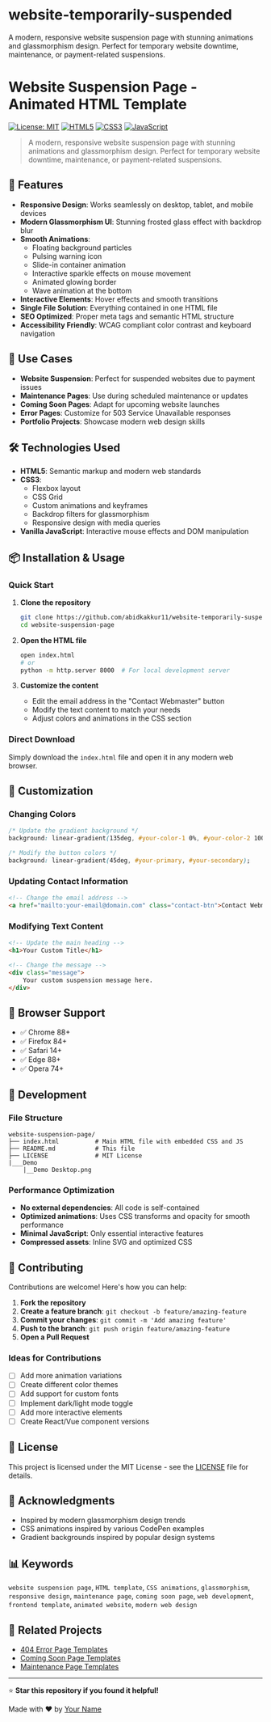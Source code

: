 # website-temporarily-suspended
A modern, responsive website suspension page with stunning animations and glassmorphism design. Perfect for temporary website downtime, maintenance, or payment-related suspensions.
# Website Suspension Page - Animated HTML Template

[![License: MIT](https://img.shields.io/badge/License-MIT-yellow.svg)](https://opensource.org/licenses/MIT)
[![HTML5](https://img.shields.io/badge/HTML5-E34F26?style=flat&logo=html5&logoColor=white)](https://developer.mozilla.org/en-US/docs/Web/HTML)
[![CSS3](https://img.shields.io/badge/CSS3-1572B6?style=flat&logo=css3&logoColor=white)](https://developer.mozilla.org/en-US/docs/Web/CSS)
[![JavaScript](https://img.shields.io/badge/JavaScript-F7DF1E?style=flat&logo=javascript&logoColor=black)](https://developer.mozilla.org/en-US/docs/Web/JavaScript)

> A modern, responsive website suspension page with stunning animations and glassmorphism design. Perfect for temporary website downtime, maintenance, or payment-related suspensions.

## 🌟 Features

- **Responsive Design**: Works seamlessly on desktop, tablet, and mobile devices
- **Modern Glassmorphism UI**: Stunning frosted glass effect with backdrop blur
- **Smooth Animations**: 
  - Floating background particles
  - Pulsing warning icon
  - Slide-in container animation
  - Interactive sparkle effects on mouse movement
  - Animated glowing border
  - Wave animation at the bottom
- **Interactive Elements**: Hover effects and smooth transitions
- **Single File Solution**: Everything contained in one HTML file
- **SEO Optimized**: Proper meta tags and semantic HTML structure
- **Accessibility Friendly**: WCAG compliant color contrast and keyboard navigation

## 🎯 Use Cases

- **Website Suspension**: Perfect for suspended websites due to payment issues
- **Maintenance Pages**: Use during scheduled maintenance or updates
- **Coming Soon Pages**: Adapt for upcoming website launches
- **Error Pages**: Customize for 503 Service Unavailable responses
- **Portfolio Projects**: Showcase modern web design skills

## 🛠️ Technologies Used

- **HTML5**: Semantic markup and modern web standards
- **CSS3**: 
  - Flexbox layout
  - CSS Grid
  - Custom animations and keyframes
  - Backdrop filters for glassmorphism
  - Responsive design with media queries
- **Vanilla JavaScript**: Interactive mouse effects and DOM manipulation

## 📦 Installation & Usage

### Quick Start

1. **Clone the repository**
   ```bash
   git clone https://github.com/abidkakkur11/website-temporarily-suspended.git
   cd website-suspension-page
   ```

2. **Open the HTML file**
   ```bash
   open index.html
   # or
   python -m http.server 8000  # For local development server
   ```

3. **Customize the content**
   - Edit the email address in the "Contact Webmaster" button
   - Modify the text content to match your needs
   - Adjust colors and animations in the CSS section

### Direct Download

Simply download the `index.html` file and open it in any modern web browser.

## 🎨 Customization

### Changing Colors

```css
/* Update the gradient background */
background: linear-gradient(135deg, #your-color-1 0%, #your-color-2 100%);

/* Modify the button colors */
background: linear-gradient(45deg, #your-primary, #your-secondary);
```

### Updating Contact Information

```html
<!-- Change the email address -->
<a href="mailto:your-email@domain.com" class="contact-btn">Contact Webmaster</a>
```

### Modifying Text Content

```html
<!-- Update the main heading -->
<h1>Your Custom Title</h1>

<!-- Change the message -->
<div class="message">
    Your custom suspension message here.
</div>
```

## 📱 Browser Support

- ✅ Chrome 88+
- ✅ Firefox 84+
- ✅ Safari 14+
- ✅ Edge 88+
- ✅ Opera 74+

## 🔧 Development

### File Structure

```
website-suspension-page/
├── index.html          # Main HTML file with embedded CSS and JS
├── README.md           # This file
├── LICENSE             # MIT License
|___Demo
    |__Demo Desktop.png

```

### Performance Optimization

- **No external dependencies**: All code is self-contained
- **Optimized animations**: Uses CSS transforms and opacity for smooth performance
- **Minimal JavaScript**: Only essential interactive features
- **Compressed assets**: Inline SVG and optimized CSS

## 🤝 Contributing

Contributions are welcome! Here's how you can help:

1. **Fork the repository**
2. **Create a feature branch**: `git checkout -b feature/amazing-feature`
3. **Commit your changes**: `git commit -m 'Add amazing feature'`
4. **Push to the branch**: `git push origin feature/amazing-feature`
5. **Open a Pull Request**

### Ideas for Contributions

- [ ] Add more animation variations
- [ ] Create different color themes
- [ ] Add support for custom fonts
- [ ] Implement dark/light mode toggle
- [ ] Add more interactive elements
- [ ] Create React/Vue component versions

## 📄 License

This project is licensed under the MIT License - see the [LICENSE](LICENSE) file for details.

## 🙏 Acknowledgments

- Inspired by modern glassmorphism design trends
- CSS animations inspired by various CodePen examples
- Gradient backgrounds inspired by popular design systems

## 📊 Keywords

`website suspension page`, `HTML template`, `CSS animations`, `glassmorphism`, `responsive design`, `maintenance page`, `coming soon page`, `web development`, `frontend template`, `animated website`, `modern web design`

## 🔗 Related Projects

- [404 Error Page Templates](https://github.com/topics/404-page)
- [Coming Soon Page Templates](https://github.com/topics/coming-soon)
- [Maintenance Page Templates](https://github.com/topics/maintenance-page)

---

⭐ **Star this repository if you found it helpful!**

Made with ❤️ by [Your Name](https://github.com/yourusername)